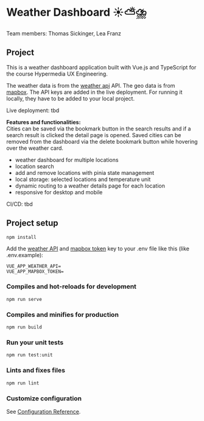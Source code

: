 # Weather Dashboard ☀️⛅️⛈️

Team members: Thomas Sickinger, Lea Franz

## Project

This is a weather dashboard application built with Vue.js and TypeScript for the course Hypermedia UX Engineering.   

The weather data is from the [weather api](https://www.weatherapi.com/) API. The geo data is from [mapbox](https://docs.mapbox.com/api/search/geocoding/). The API keys are added in the live deployment. For running it locally, they have to be added to your local project.

Live deployment: tbd

**Features and functionalities:**    
Cities can be saved via the bookmark button in the search results and if a search result is clicked the detail page is opened.
Saved cities can be removed from the dashboard via the delete bookmark button while hovering over the weather card.


- weather dashboard for multiple locations
- location search
- add and remove locations with pinia state management
- local storage: selected locations and temperature unit
- dynamic routing to a weather details page for each location
- responsive for desktop and mobile

CI/CD: tbd

## Project setup

```
npm install
```

Add the [weather API](https://www.weatherapi.com/) and [mapbox token](https://docs.mapbox.com/api/search/geocoding/) key to your .env file like this (like .env.example):
```
VUE_APP_WEATHER_API=
VUE_APP_MAPBOX_TOKEN=
```

### Compiles and hot-reloads for development

```
npm run serve
```

### Compiles and minifies for production

```
npm run build
```

### Run your unit tests

```
npm run test:unit
```

### Lints and fixes files

```
npm run lint
```

### Customize configuration

See [Configuration Reference](https://cli.vuejs.org/config/).
